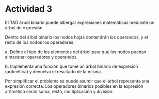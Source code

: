 # Actividad 3
El TAD árbol binario puede albergar expresiones matemáticas mediante un árbol de 
expresión. 

Dentro del árbol binario los nodos hojas contendrán los operandos, y el resto de los 
nodos los operadores. 

a. Define el tipo de los elementos del árbol para que los nodos puedan almacenar 
operadores y operandos. 

b. Implementa una función que tome un árbol binario de expresión (aritmética) y 
devuelva el resultado de la misma. 

Por simplificar el problema se puede asumir que el árbol representa una expresión correcta. 
Los operadores binarios posibles en la expresión aritmética serán suma, resta, 
multiplicación y división. 
